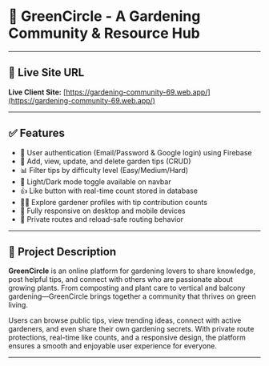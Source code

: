 # 🌿 GreenCircle - A Gardening Community & Resource Hub

---

## 🔗 Live Site URL

**Live Client Site:** [https://gardening-community-69.web.app/](https://gardening-community-69.web.app/)

---

## ✅ Features

- 🔐 User authentication (Email/Password & Google login) using Firebase
- 🌱 Add, view, update, and delete garden tips (CRUD)
- 📊 Filter tips by difficulty level (Easy/Medium/Hard)
- 🌙 Light/Dark mode toggle available on navbar
- 👍 Like button with real-time count stored in database
- 👩‍🌾 Explore gardener profiles with tip contribution counts
- 📱 Fully responsive on desktop and mobile devices
- 🔄 Private routes and reload-safe routing behavior

---

## 📝 Project Description

**GreenCircle** is an online platform for gardening lovers to share knowledge, post helpful tips, and connect with others who are passionate about growing plants. From composting and plant care to vertical and balcony gardening—GreenCircle brings together a community that thrives on green living.

Users can browse public tips, view trending ideas, connect with active gardeners, and even share their own gardening secrets. With private route protections, real-time like counts, and a responsive design, the platform ensures a smooth and enjoyable user experience for everyone.

---
